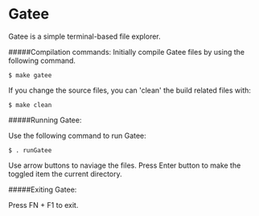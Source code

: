 Gatee
========================

Gatee is a simple terminal-based file explorer.

#####Compilation commands:
Initially compile Gatee files by using the following command.

```
$ make gatee
```

If you change the source files, you can 'clean' the build related files with:

```
$ make clean
```

#####Running Gatee:

Use the following command to run Gatee:

```
$ . runGatee
```

Use arrow buttons to naviage the files.
Press Enter button to make the toggled item the current directory.

#####Exiting Gatee:

Press FN + F1 to exit.
